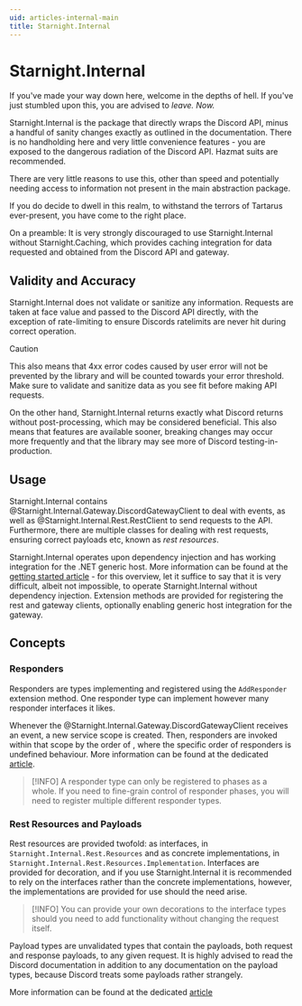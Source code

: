 ```yaml
---
uid: articles-internal-main
title: Starnight.Internal
---
```


# Starnight.Internal

If you've made your way down here, welcome in the depths of hell. If you've just stumbled upon this, you are advised to *leave. Now.*

Starnight.Internal is the package that directly wraps the Discord API, minus a handful of sanity changes exactly as outlined in the documentation. There is no handholding here and very little convenience features - you are exposed to the dangerous radiation of the Discord API. Hazmat suits are recommended.

There are very little reasons to use this, other than speed and potentially needing access to information not present in the main abstraction package.

If you do decide to dwell in this realm, to withstand the terrors of Tartarus ever-present, you have come to the right place.

On a preamble: It is very strongly discouraged to use Starnight.Internal without Starnight.Caching, which provides caching integration for data requested and obtained from the Discord API and gateway.

## Validity and Accuracy

Starnight.Internal does not validate or sanitize any information. Requests are taken at face value and passed to the Discord API directly, with the exception of rate-limiting to ensure Discords ratelimits are never hit during correct operation.

> [!CAUTION]
> This also means that 4xx error codes caused by user error will not be prevented by the library and will be counted towards your error threshold. Make sure to validate and sanitize data as you see fit before making API requests.

On the other hand, Starnight.Internal returns exactly what Discord returns without post-processing, which may be considered beneficial. This also means that features are available sooner, breaking changes may occur more frequently and that the library may see more of Discord testing-in-production.

## Usage

Starnight.Internal contains @Starnight.Internal.Gateway.DiscordGatewayClient to deal with events, as well as @Starnight.Internal.Rest.RestClient to send requests to the API. Furthermore, there are multiple classes for dealing with rest requests, ensuring correct payloads etc, known as *rest resources*. 

Starnight.Internal operates upon dependency injection and has working integration for the .NET generic host. More information can be found at the [getting started article](./getting-started.md) - for this overview, let it suffice to say that it is very difficult, albeit not impossible, to operate Starnight.Internal without dependency injection. Extension methods are provided for registering the rest and gateway clients, optionally enabling generic host integration for the gateway.

## Concepts

### Responders

Responders are types implementing <xref href="Starnight.Internal.Gateway.Responders.IResponder`1"> and registered using the `AddResponder` extension method. One responder type can implement however many responder interfaces it likes.

Whenever the @Starnight.Internal.Gateway.DiscordGatewayClient receives an event, a new service scope is created. Then, responders are invoked within that scope by the order of <xref href="Starnight.Internal.Gateway.Responders.ResponderPhase?text=phases">, where the specific order of responders is undefined behaviour. More information can be found at the dedicated [article](./responders.md).

> [!INFO]
> A responder type can only be registered to phases as a whole. If you need to fine-grain control of responder phases, you will need to register multiple different responder types.

### Rest Resources and Payloads

Rest resources are provided twofold: as interfaces, in `Starnight.Internal.Rest.Resources` and as concrete implementations, in `Starnight.Internal.Rest.Resources.Implementation`. Interfaces are provided for decoration, and if you use Starnight.Internal it is recommended to rely on the interfaces rather than the concrete implementations, however, the implementations are provided for use should the need arise.

> [!INFO]
> You can provide your own decorations to the interface types should you need to add functionality without changing the request itself.

Payload types are unvalidated types that contain the payloads, both request and response payloads, to any given request. It is highly advised to read the Discord documentation in addition to any documentation on the payload types, because Discord treats some payloads rather strangely.

More information can be found at the dedicated [article](./rest.md)
